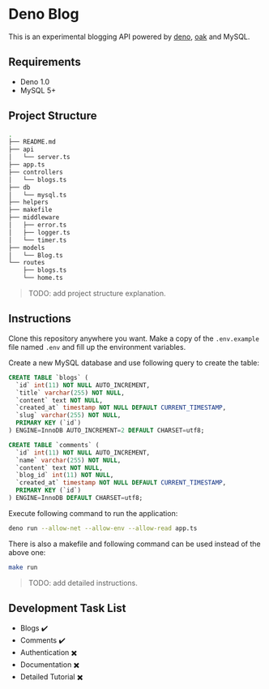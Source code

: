 # Deno Blog

This is an experimental blogging API powered by [deno](https://deno.land/), [oak](https://github.com/oakserver/oak) and MySQL.

## Requirements

- Deno 1.0
- MySQL 5+

## Project Structure

```bash
.
├── README.md
├── api
│   └── server.ts
├── app.ts
├── controllers
│   └── blogs.ts
├── db
│   └── mysql.ts
├── helpers
├── makefile
├── middleware
│   ├── error.ts
│   ├── logger.ts
│   └── timer.ts
├── models
│   └── Blog.ts
└── routes
    ├── blogs.ts
    └── home.ts
```

> TODO: add project structure explanation.

## Instructions

Clone this repository anywhere you want. Make a copy of the `.env.example` file named `.env` and fill up the environment variables.

Create a new MySQL database and use following query to create the table:

```sql
CREATE TABLE `blogs` (
  `id` int(11) NOT NULL AUTO_INCREMENT,
  `title` varchar(255) NOT NULL,
  `content` text NOT NULL,
  `created_at` timestamp NOT NULL DEFAULT CURRENT_TIMESTAMP,
  `slug` varchar(255) NOT NULL,
  PRIMARY KEY (`id`)
) ENGINE=InnoDB AUTO_INCREMENT=2 DEFAULT CHARSET=utf8;

CREATE TABLE `comments` (
  `id` int(11) NOT NULL AUTO_INCREMENT,
  `name` varchar(255) NOT NULL,
  `content` text NOT NULL,
  `blog_id` int(11) NOT NULL,
  `created_at` timestamp NOT NULL DEFAULT CURRENT_TIMESTAMP,
  PRIMARY KEY (`id`)
) ENGINE=InnoDB DEFAULT CHARSET=utf8;
```

Execute following command to run the application:

```bash
deno run --allow-net --allow-env --allow-read app.ts
```

There is also a makefile and following command can be used instead of the above one:

```bash
make run
```

> TODO: add detailed instructions.

## Development Task List

- Blogs :heavy_check_mark:
- Comments :heavy_check_mark:
- Authentication :heavy_multiplication_x:
- Documentation :heavy_multiplication_x:
- Detailed Tutorial :heavy_multiplication_x:

